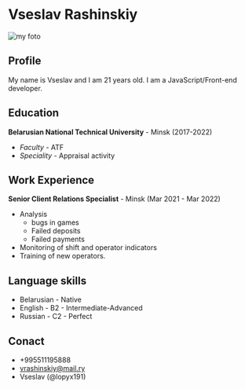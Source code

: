 # Vseslav Rashinskiy 
![my foto](https://hhcdn.ru/photo/600276051.jpeg?t=1648205336&h=_YNKz5VDkvegQLeS4PGoZw)
## Profile
My name is Vseslav and I am 21 years old. I am a JavaScript/Front-end developer.

## Education
**Belarusian National Technical University** - Minsk (2017-2022)
- _Faculty_ - ATF
- _Speciality_ - Appraisal activity

## Work Experience
 **Senior Client Relations Specialist** - Minsk (Mar 2021 - Mar 2022)
 - Analysis
   - bugs in games
   - Failed deposits
   - Failed payments
 - Monitoring of shift and operator indicators
 - Training of new operators. 

 ## Language skills
 + Belarusian - Native
 + English - B2 - Intermediate-Advanced   
 + Russian - C2 - Perfect
## Conact
- +995511195888
- vrashinskiy@mail.ry
- Vseslav (@lopyx191)